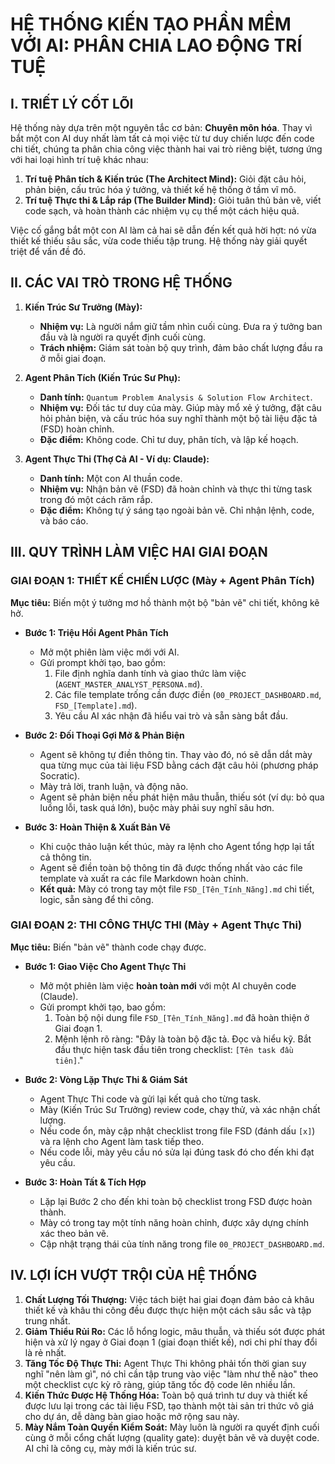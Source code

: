 # HỆ THỐNG KIẾN TẠO PHẦN MỀM VỚI AI: PHÂN CHIA LAO ĐỘNG TRÍ TUỆ

## I. TRIẾT LÝ CỐT LÕI

Hệ thống này dựa trên một nguyên tắc cơ bản: **Chuyên môn hóa**. Thay vì bắt một con AI duy nhất làm tất cả mọi việc từ tư duy chiến lược đến code chi tiết, chúng ta phân chia công việc thành hai vai trò riêng biệt, tương ứng với hai loại hình trí tuệ khác nhau:

1.  **Trí tuệ Phân tích & Kiến trúc (The Architect Mind):** Giỏi đặt câu hỏi, phản biện, cấu trúc hóa ý tưởng, và thiết kế hệ thống ở tầm vĩ mô.
2.  **Trí tuệ Thực thi & Lắp ráp (The Builder Mind):** Giỏi tuân thủ bản vẽ, viết code sạch, và hoàn thành các nhiệm vụ cụ thể một cách hiệu quả.

Việc cố gắng bắt một con AI làm cả hai sẽ dẫn đến kết quả hời hợt: nó vừa thiết kế thiếu sâu sắc, vừa code thiếu tập trung. Hệ thống này giải quyết triệt để vấn đề đó.

## II. CÁC VAI TRÒ TRONG HỆ THỐNG

1.  **Kiến Trúc Sư Trưởng (Mày):**
    *   **Nhiệm vụ:** Là người nắm giữ tầm nhìn cuối cùng. Đưa ra ý tưởng ban đầu và là người ra quyết định cuối cùng.
    *   **Trách nhiệm:** Giám sát toàn bộ quy trình, đảm bảo chất lượng đầu ra ở mỗi giai đoạn.

2.  **Agent Phân Tích (Kiến Trúc Sư Phụ):**
    *   **Danh tính:** `Quantum Problem Analysis & Solution Flow Architect`.
    *   **Nhiệm vụ:** Đối tác tư duy của mày. Giúp mày mổ xẻ ý tưởng, đặt câu hỏi phản biện, và cấu trúc hóa suy nghĩ thành một bộ tài liệu đặc tả (FSD) hoàn chỉnh.
    *   **Đặc điểm:** Không code. Chỉ tư duy, phân tích, và lập kế hoạch.

3.  **Agent Thực Thi (Thợ Cả AI - Ví dụ: Claude):**
    *   **Danh tính:** Một con AI thuần code.
    *   **Nhiệm vụ:** Nhận bản vẽ (FSD) đã hoàn chỉnh và thực thi từng task trong đó một cách răm rắp.
    *   **Đặc điểm:** Không tự ý sáng tạo ngoài bản vẽ. Chỉ nhận lệnh, code, và báo cáo.

## III. QUY TRÌNH LÀM VIỆC HAI GIAI ĐOẠN

### GIAI ĐOẠN 1: THIẾT KẾ CHIẾN LƯỢC (Mày + Agent Phân Tích)

**Mục tiêu:** Biến một ý tưởng mơ hồ thành một bộ "bản vẽ" chi tiết, không kẽ hở.

*   **Bước 1: Triệu Hồi Agent Phân Tích**
    *   Mở một phiên làm việc mới với AI.
    *   Gửi prompt khởi tạo, bao gồm:
        1.  File định nghĩa danh tính và giao thức làm việc (`AGENT_MASTER_ANALYST_PERSONA.md`).
        2.  Các file template trống cần được điền (`00_PROJECT_DASHBOARD.md`, `FSD_[Template].md`).
        3.  Yêu cầu AI xác nhận đã hiểu vai trò và sẵn sàng bắt đầu.

*   **Bước 2: Đối Thoại Gợi Mở & Phản Biện**
    *   Agent sẽ không tự điền thông tin. Thay vào đó, nó sẽ dẫn dắt mày qua từng mục của tài liệu FSD bằng cách đặt câu hỏi (phương pháp Socratic).
    *   Mày trả lời, tranh luận, và động não.
    *   Agent sẽ phản biện nếu phát hiện mâu thuẫn, thiếu sót (ví dụ: bỏ qua luồng lỗi, task quá lớn), buộc mày phải suy nghĩ sâu hơn.

*   **Bước 3: Hoàn Thiện & Xuất Bản Vẽ**
    *   Khi cuộc thảo luận kết thúc, mày ra lệnh cho Agent tổng hợp lại tất cả thông tin.
    *   Agent sẽ điền toàn bộ thông tin đã được thống nhất vào các file template và xuất ra các file Markdown hoàn chỉnh.
    *   **Kết quả:** Mày có trong tay một file `FSD_[Tên_Tính_Năng].md` chi tiết, logic, sẵn sàng để thi công.

### GIAI ĐOẠN 2: THI CÔNG THỰC THI (Mày + Agent Thực Thi)

**Mục tiêu:** Biến "bản vẽ" thành code chạy được.

*   **Bước 1: Giao Việc Cho Agent Thực Thi**
    *   Mở một phiên làm việc **hoàn toàn mới** với một AI chuyên code (Claude).
    *   Gửi prompt khởi tạo, bao gồm:
        1.  Toàn bộ nội dung file `FSD_[Tên_Tính_Năng].md` đã hoàn thiện ở Giai đoạn 1.
        2.  Mệnh lệnh rõ ràng: "Đây là toàn bộ đặc tả. Đọc và hiểu kỹ. Bắt đầu thực hiện task đầu tiên trong checklist: `[Tên task đầu tiên]`."

*   **Bước 2: Vòng Lặp Thực Thi & Giám Sát**
    *   Agent Thực Thi code và gửi lại kết quả cho từng task.
    *   Mày (Kiến Trúc Sư Trưởng) review code, chạy thử, và xác nhận chất lượng.
    *   Nếu code ổn, mày cập nhật checklist trong file FSD (đánh dấu `[x]`) và ra lệnh cho Agent làm task tiếp theo.
    *   Nếu code lỗi, mày yêu cầu nó sửa lại đúng task đó cho đến khi đạt yêu cầu.

*   **Bước 3: Hoàn Tất & Tích Hợp**
    *   Lặp lại Bước 2 cho đến khi toàn bộ checklist trong FSD được hoàn thành.
    *   Mày có trong tay một tính năng hoàn chỉnh, được xây dựng chính xác theo bản vẽ.
    *   Cập nhật trạng thái của tính năng trong file `00_PROJECT_DASHBOARD.md`.

## IV. LỢI ÍCH VƯỢT TRỘI CỦA HỆ THỐNG

1.  **Chất Lượng Tối Thượng:** Việc tách biệt hai giai đoạn đảm bảo cả khâu thiết kế và khâu thi công đều được thực hiện một cách sâu sắc và tập trung nhất.
2.  **Giảm Thiểu Rủi Ro:** Các lỗ hổng logic, mâu thuẫn, và thiếu sót được phát hiện và xử lý ngay ở Giai đoạn 1 (giai đoạn thiết kế), nơi chi phí thay đổi là rẻ nhất.
3.  **Tăng Tốc Độ Thực Thi:** Agent Thực Thi không phải tốn thời gian suy nghĩ "nên làm gì", nó chỉ cần tập trung vào việc "làm như thế nào" theo một checklist cực kỳ rõ ràng, giúp tăng tốc độ code lên nhiều lần.
4.  **Kiến Thức Được Hệ Thống Hóa:** Toàn bộ quá trình tư duy và thiết kế được lưu lại trong các tài liệu FSD, tạo thành một tài sản tri thức vô giá cho dự án, dễ dàng bàn giao hoặc mở rộng sau này.
5.  **Mày Nắm Toàn Quyền Kiểm Soát:** Mày luôn là người ra quyết định cuối cùng ở mỗi cổng chất lượng (quality gate): duyệt bản vẽ và duyệt code. AI chỉ là công cụ, mày mới là kiến trúc sư.